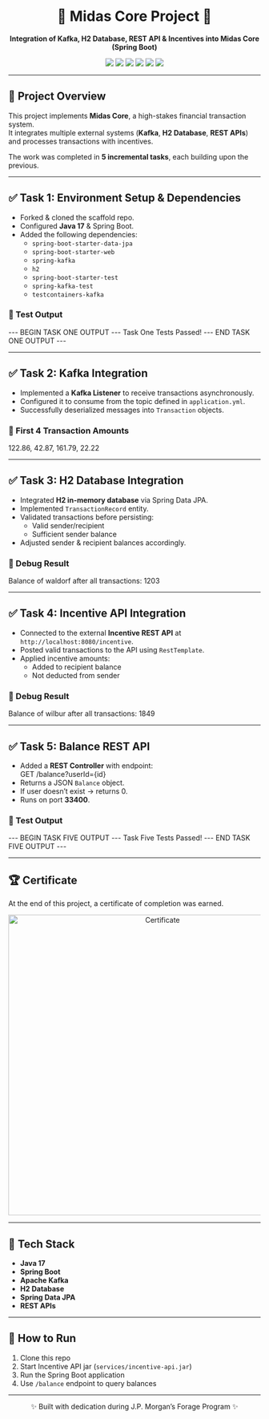 <h1 align="center">🌟 Midas Core Project 🌟</h1>  

<p align="center">
   <b>Integration of Kafka, H2 Database, REST API & Incentives into Midas Core (Spring Boot)</b>
</p>

<p align="center">
   <!-- Tech Badges -->
   <img src="https://img.shields.io/badge/Java-17-blue?style=for-the-badge&logo=java" />
   <img src="https://img.shields.io/badge/Spring_Boot-3.2.5-brightgreen?style=for-the-badge&logo=springboot" />
   <img src="https://img.shields.io/badge/Apache-Kafka-black?style=for-the-badge&logo=apachekafka" />
   <img src="https://img.shields.io/badge/H2-Database-yellow?style=for-the-badge&logo=databricks" />
   <img src="https://img.shields.io/badge/REST-API-orange?style=for-the-badge&logo=fastapi" />
   <img src="https://img.shields.io/badge/Maven-Build-red?style=for-the-badge&logo=apachemaven" />
</p>

---

## 📖 Project Overview  
This project implements **Midas Core**, a high-stakes financial transaction system.  
It integrates multiple external systems (**Kafka**, **H2 Database**, **REST APIs**) and processes transactions with incentives.  

The work was completed in **5 incremental tasks**, each building upon the previous.  

---

## ✅ Task 1: Environment Setup & Dependencies  
- Forked & cloned the scaffold repo.  
- Configured **Java 17** & Spring Boot.  
- Added the following dependencies:
  - `spring-boot-starter-data-jpa`  
  - `spring-boot-starter-web`  
  - `spring-kafka`  
  - `h2`  
  - `spring-boot-starter-test`  
  - `spring-kafka-test`  
  - `testcontainers-kafka`  

### 🔹 Test Output
--- BEGIN TASK ONE OUTPUT ---
Task One Tests Passed!
--- END TASK ONE OUTPUT ---

---

## ✅ Task 2: Kafka Integration  
- Implemented a **Kafka Listener** to receive transactions asynchronously.  
- Configured it to consume from the topic defined in `application.yml`.  
- Successfully deserialized messages into `Transaction` objects.  

### 🔹 First 4 Transaction Amounts
122.86, 42.87, 161.79, 22.22

---

## ✅ Task 3: H2 Database Integration  
- Integrated **H2 in-memory database** via Spring Data JPA.  
- Implemented `TransactionRecord` entity.  
- Validated transactions before persisting:
  - Valid sender/recipient  
  - Sufficient sender balance  
- Adjusted sender & recipient balances accordingly.  

### 🔹 Debug Result
Balance of waldorf after all transactions: 1203

---

## ✅ Task 4: Incentive API Integration  
- Connected to the external **Incentive REST API** at `http://localhost:8080/incentive`.  
- Posted valid transactions to the API using `RestTemplate`.  
- Applied incentive amounts:
  - Added to recipient balance  
  - Not deducted from sender  

### 🔹 Debug Result
Balance of wilbur after all transactions: 1849

---

## ✅ Task 5: Balance REST API  
- Added a **REST Controller** with endpoint:  
GET /balance?userId={id}
- Returns a JSON `Balance` object.  
- If user doesn’t exist → returns 0.  
- Runs on port **33400**.  

### 🔹 Test Output
--- BEGIN TASK FIVE OUTPUT ---
Task Five Tests Passed!
--- END TASK FIVE OUTPUT ---

---

## 🏆 Certificate  
At the end of this project, a certificate of completion was earned.  

<p align="center">
  <img src="certificate.png" alt="Certificate" width="600"/>
</p>

---

## 🎨 Tech Stack  
- **Java 17**  
- **Spring Boot**  
- **Apache Kafka**  
- **H2 Database**  
- **Spring Data JPA**  
- **REST APIs**  

---

## 🚀 How to Run  
1. Clone this repo  
2. Start Incentive API jar (`services/incentive-api.jar`)  
3. Run the Spring Boot application  
4. Use `/balance` endpoint to query balances  

---

<p align="center">✨ Built with dedication during J.P. Morgan’s Forage Program ✨</p>

